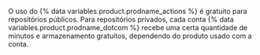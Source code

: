 O uso do {% data variables.product.prodname_actions %} é gratuito para repositórios públicos. Para repositórios privados, cada conta {% data variables.product.prodname_dotcom %} recebe uma certa quantidade de minutos e armazenamento gratuitos, dependendo do produto usado com a conta.
